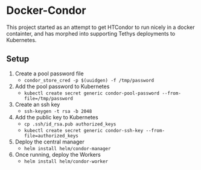 Docker-Condor
=============

This project started as an attempt to get HTCondor to run nicely in a docker containter, and has morphed into supporting Tethys deployments to Kubernetes.

## Setup

1. Create a pool password file 
    - `condor_store_cred -p $(uuidgen) -f /tmp/password`
1. Add the pool password to Kubernetes
    - `kubectl create secret generic condor-pool-password --from-file=/tmp/password`
1. Create an ssh key 
    - `ssh-keygen -t rsa -b 2048`
1. Add the public key to Kubernetes
    - `cp .ssh/id_rsa.pub authorized_keys`
    - `kubectl create secret generic condor-ssh-key --from-file=authorized_keys`
1. Deploy the central manager
    - `helm install helm/condor-manager`
1. Once running, deploy the Workers
    - `helm install helm/condor-worker`

